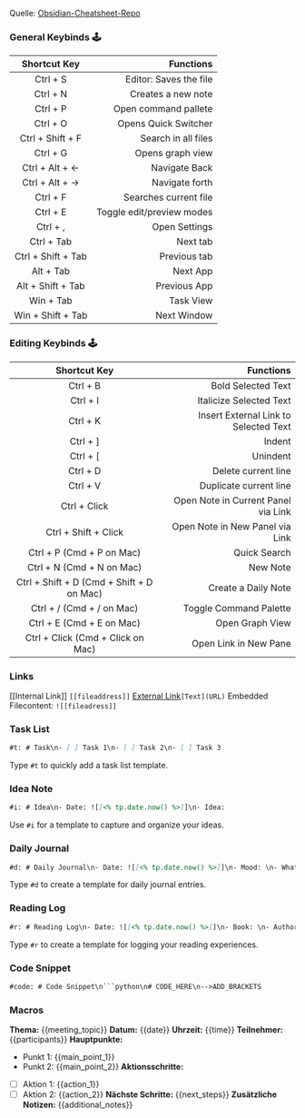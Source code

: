 Quelle: [Obsidian-Cheatsheet-Repo](https://github.com/ieshreya/Obsidian-Cheat-Sheet.git)
### General Keybinds 🕹️
Shortcut Key		|		Functions
:-----------------:|-----------------:
Ctrl + S|Editor: Saves the file
Ctrl + N| Creates a new note
Ctrl + P| Open command pallete
Ctrl + O | Opens Quick Switcher
Ctrl + Shift + F  | Search in all files
Ctrl + G   | Opens graph view
Ctrl +  Alt + ← | Navigate Back
Ctrl +  Alt + → | Navigate forth
Ctrl + F | Searches current file
Ctrl + E | Toggle edit/preview modes
Ctrl + , | Open Settings
Ctrl + Tab | Next tab
Ctrl + Shift + Tab | Previous tab
Alt + Tab | Next App
Alt + Shift + Tab | Previous App
Win + Tab | Task View
Win + Shift + Tab |  Next Window
### Editing Keybinds 🕹️
| Shortcut Key | Functions |
| :--: | ---: |
| Ctrl + B | Bold Selected Text |
| Ctrl + I | Italicize Selected Text |
| Ctrl + K | Insert External Link to Selected Text |
| Ctrl + ] | Indent |
| Ctrl + [ | Unindent |
| Ctrl + D | Delete current line |
| Ctrl + V | Duplicate current line |
| Ctrl + Click | Open Note in Current Panel via Link |
| Ctrl + Shift + Click | Open Note in New Panel via Link |
| Ctrl + P (Cmd + P on Mac) | Quick Search |
| Ctrl + N (Cmd + N on Mac) | New Note |
| Ctrl + Shift + D (Cmd + Shift + D on Mac) | Create a Daily Note |
| Ctrl + / (Cmd + / on Mac) | Toggle Command Palette |
| Ctrl + E (Cmd + E on Mac) | Open Graph View |
| Ctrl + Click (Cmd + Click on Mac) | Open Link in New Pane |
### Links
[[Internal Link]] `[[fileaddress]]`
[External Link](URL)`[Text](URL)`
Embedded Filecontent: `![[fileadress]]`
### Task List
```markdown
#t: # Task\n- [ ] Task 1\n- [ ] Task 2\n- [ ] Task 3
```
Type `#t` to quickly add a task list template.
### Idea Note
```markdown
#i: # Idea\n- Date: ![[<% tp.date.now() %>]]\n- Idea: 
```
Use `#i` for a template to capture and organize your ideas.
### Daily Journal
```markdown
#d: # Daily Journal\n- Date: ![[<% tp.date.now() %>]]\n- Mood: \n- What happened today: 
```
Type `#d` to create a template for daily journal entries.
### Reading Log
```markdown
#r: # Reading Log\n- Date: ![[<% tp.date.now() %>]]\n- Book: \n- Author: \n- Thoughts: 
```
Type `#r` to create a template for logging your reading experiences.
### Code Snippet
```markdown
#code: # Code Snippet\n```python\n# CODE_HERE\n-->ADD_BRACKETS
```
### Macros
**Thema:** {{meeting_topic}}
**Datum:** {{date}}
**Uhrzeit:** {{time}}
**Teilnehmer:** {{participants}}
**Hauptpunkte:**
- Punkt 1: {{main_point_1}}
- Punkt 2: {{main_point_2}}
**Aktionsschritte:**
- [ ] Aktion 1: {{action_1}}
- [ ] Aktion 2: {{action_2}}
**Nächste Schritte:** {{next_steps}}
**Zusätzliche Notizen:** {{additional_notes}}